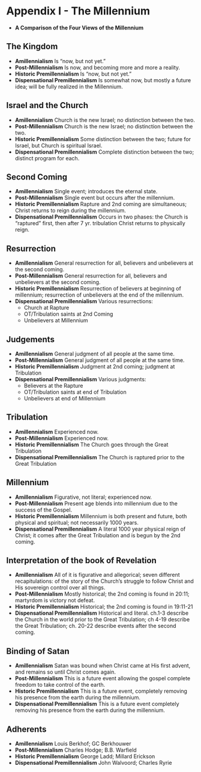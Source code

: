 # Appendix I - The Millennium

- **A Comparison of the Four Views of the Millennium**

## The Kingdom
- **Amillennialism** Is “now, but not yet.”
- **Post-Millennialism** Is now, and becoming more and more a reality.
- **Historic Premillennialism** Is “now, but not yet.”
- **Dispensational Premillennialism** Is somewhat now, but mostly a future idea; will be fully realized in the Millennium.

## Israel and the Church
- **Amillennialism** Church is the new Israel; no distinction between the two.
- **Post-Millennialism** Church is the new Israel; no distinction between the two.
- **Historic Premillennialism** Some distinction between the two; future for Israel, but Church is spiritual Israel.
- **Dispensational Premillennialism** Complete distinction between the two; distinct program for each.

## Second Coming
- **Amillennialism** Single event; introduces the eternal state.
- **Post-Millennialism** Single event but
occurs after the millennium.
- **Historic Premillennialism** Rapture and 2nd coming are simultaneous; Christ returns to reign during the millennium.
- **Dispensational Premillennialism** Occurs in two phases: the Church is “raptured” first, then after 7 yr. tribulation Christ returns to physically reign.

## Resurrection
- **Amillennialism** General
resurrection for all, believers and unbelievers at the second coming.
- **Post-Millennialism** General
resurrection for all, believers and unbelievers at the second coming.
- **Historic Premillennialism** Resurrection of believers at beginning of millennium; resurrection of unbelievers at the end of the millennium.
- **Dispensational Premillennialism** Various resurrections:
  - Church at Rapture
  - OT/Tribulation saints at 2nd Coming
  - Unbelievers at Millennium

## Judgements
- **Amillennialism** General judgment of all people at the same time.
- **Post-Millennialism** General judgment of all people at the same time.
- **Historic Premillennialism** Judgment at 2nd coming; judgment at Tribulation
- **Dispensational Premillennialism** Various judgments:
  - Believers at the Rapture
  - OT/Tribulation saints at end of Tribulation
  - Unbelievers at end of Millennium

## Tribulation
- **Amillennialism** Experienced now.
- **Post-Millennialism** Experienced now.
- **Historic Premillennialism** The Church goes through the Great Tribulation
- **Dispensational Premillennialism** The Church is raptured prior to the Great Tribulation

## Millennium
- **Amillennialism** Figurative, not literal; experienced now.
- **Post-Millennialism** Present age blends into millennium due to the success of the Gospel.
- **Historic Premillennialism** Millennium is both present and future, both physical and spiritual; not necessarily 1000 years.
- **Dispensational Premillennialism** A literal 1000 year physical reign of Christ; it comes after the Great Tribulation and is begun by the 2nd coming.

## Interpretation of the book of Revelation
- **Amillennialism** All of it is figurative and allegorical; seven different recapitulations: of the story of the Church’s struggle to follow Christ and His sovereign control over all things.
- **Post-Millennialism** Mostly historical; the 2nd coming is found in 20:11; martyrdom is victory not defeat.
- **Historic Premillennialism** Historical; the 2nd coming is found in 19:11-21
- **Dispensational Premillennialism** Historical and literal. ch.1-3 describe the Church in the world prior to the Great Tribulation; ch 4-19 describe the Great Tribulation; ch. 20-22 describe events after the second coming.

## Binding of Satan
- **Amillennialism** Satan was bound when Christ came at His first advent, and remains so until Christ comes again.
- **Post-Millennialism** This is a future event allowing the gospel complete freedom to take control of the earth.
- **Historic Premillennialism** This is a future event, completely removing his presence from the earth during the millennium.
- **Dispensational Premillennialism** This is a future event completely removing his presence from the earth during the millennium.

## Adherents
- **Amillennialism** Louis Berkhof; GC Berkhouwer
- **Post-Millennialism** Charles Hodge; B.B. Warfield
- **Historic Premillennialism** George Ladd; Millard Erickson
- **Dispensational Premillennialism** John Walvoord; Charles Ryrie
